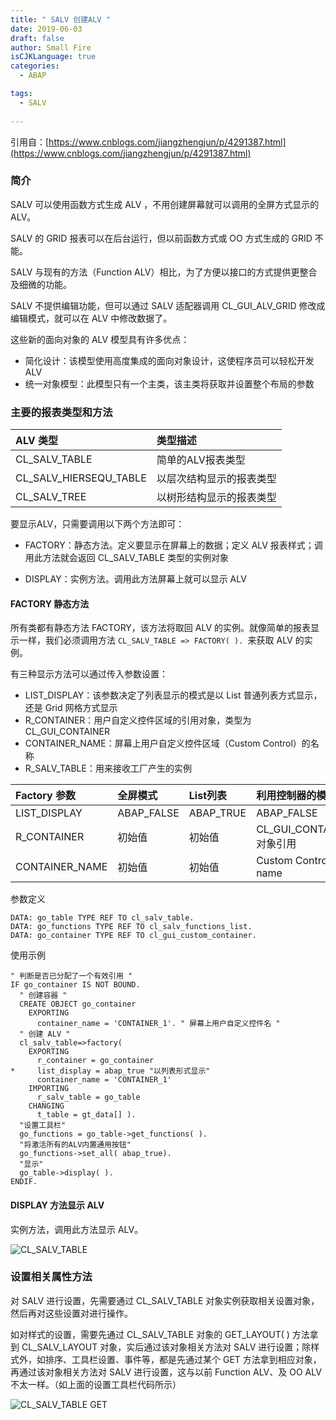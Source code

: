 ```yaml
---
title: " SALV 创建ALV "
date: 2019-06-03
draft: false
author: Small Fire
isCJKLanguage: true
categories: 
  - ABAP

tags: 
  - SALV
 
---
```


引用自：[https://www.cnblogs.com/jiangzhengjun/p/4291387.html](https://www.cnblogs.com/jiangzhengjun/p/4291387.html)

### 简介

SALV 可以使用函数方式生成 ALV ，不用创建屏幕就可以调用的全屏方式显示的 ALV。

SALV 的 GRID 报表可以在后台运行，但以前函数方式或 OO 方式生成的 GRID 不能。

SALV 与现有的方法（Function ALV）相比，为了方便以接口的方式提供更整合及细微的功能。

SALV 不提供编辑功能，但可以通过 SALV 适配器调用 CL_GUI_ALV_GRID 修改成编辑模式，就可以在 ALV 中修改数据了。

这些新的面向对象的 ALV 模型具有许多优点：

- 简化设计：该模型使用高度集成的面向对象设计，这使程序员可以轻松开发 ALV
- 统一对象模型：此模型只有一个主类，该主类将获取并设置整个布局的参数

### 主要的报表类型和方法

| ALV 类型               | 类型描述                 |
| :--------------------- | :----------------------- |
| CL_SALV_TABLE          | 简单的ALV报表类型        |
| CL_SALV_HIERSEQU_TABLE | 以层次结构显示的报表类型 |
| CL_SALV_TREE           | 以树形结构显示的报表类型 |

要显示ALV，只需要调用以下两个方法即可：

- FACTORY：静态方法。定义要显示在屏幕上的数据；定义 ALV 报表样式；调用此方法就会返回 CL_SALV_TABLE 类型的实例对象

- DISPLAY：实例方法。调用此方法屏幕上就可以显示 ALV

#### FACTORY 静态方法

所有类都有静态方法 FACTORY，该方法将取回 ALV 的实例。就像简单的报表显示一样，我们必须调用方法 `CL_SALV_TABLE => FACTORY( ). `来获取 ALV 的实例。

 有三种显示方法可以通过传入参数设置：

- LIST_DISPLAY：该参数决定了列表显示的模式是以 List 普通列表方式显示，还是 Grid 网格方式显示
- R_CONTAINER：用户自定义控件区域的引用对象，类型为 CL_GUI_CONTAINER
- CONTAINER_NAME：屏幕上用户自定义控件区域（Custom Control）的名称
- R_SALV_TABLE：用来接收工厂产生的实例

| Factory 参数   | 全屏模式   | List列表  | 利用控制器的模式          |
| :------------- | :--------- | :-------- | :------------------------ |
| LIST_DISPLAY   | ABAP_FALSE | ABAP_TRUE | ABAP_FALSE                |
| R_CONTAINER    | 初始值     | 初始值    | CL_GUI_CONTAINER 对象引用 |
| CONTAINER_NAME | 初始值     | 初始值    | Custom Control name       |

参数定义

```ABAP
DATA: go_table TYPE REF TO cl_salv_table.
DATA: go_functions TYPE REF TO cl_salv_functions_list.
DATA: go_container TYPE REF TO cl_gui_custom_container.
```

使用示例

```ABAP
" 判断是否已分配了一个有效引用 "
IF go_container IS NOT BOUND.
  " 创建容器 "
  CREATE OBJECT go_container
    EXPORTING
      container_name = 'CONTAINER_1'. " 屏幕上用户自定义控件名 "
  " 创建 ALV "
  cl_salv_table=>factory(
    EXPORTING
      r_container = go_container
*     list_display = abap_true "以列表形式显示"
      container_name = 'CONTAINER_1'
    IMPORTING
      r_salv_table = go_table
    CHANGING
      t_table = gt_data[] ).
  "设置工具栏"
  go_functions = go_table->get_functions( ).
  "将激活所有的ALV内置通用按钮"
  go_functions->set_all( abap_true). 
  "显示"
  go_table->display( ).
ENDIF.
```
#### DISPLAY 方法显示 ALV

实例方法，调用此方法显示 ALV。

![CL_SALV_TABLE](/images/ABAP/SALV1.png)

### 设置相关属性方法

对 SALV 进行设置，先需要通过 CL_SALV_TABLE 对象实例获取相关设置对象，然后再对这些设置对进行操作。

如对样式的设置，需要先通过 CL_SALV_TABLE 对象的 GET_LAYOUT( ) 方法拿到 CL_SALV_LAYOUT 对象，实后通过该对象相关方法对 SALV 进行设置；除样式外，如排序、工具栏设置、事件等，都是先通过某个 GET 方法拿到相应对象，再通过该对象相关方法对 SALV 进行设置，这与以前 Function ALV、及 OO ALV 不太一样。（如上面的设置工具栏代码所示）

![CL_SALV_TABLE GET](/images/ABAP/SALV2.png)